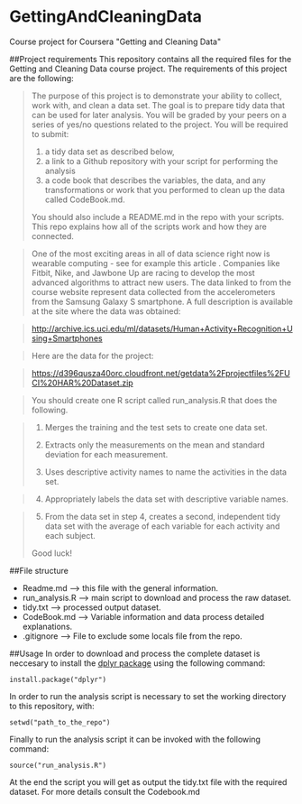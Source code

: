 # GettingAndCleaningData
Course project for Coursera "Getting and Cleaning Data"

##Project requirements
This repository contains all the required files for the Getting and Cleaning Data course project. The requirements of this project are the following:
 
>The purpose of this project is to demonstrate your ability to collect, work with, and clean a data set. The goal is to prepare tidy data that can be used for later analysis. You will be graded by your peers on a series of yes/no questions related to the project. You will be required to submit:
> 
>1. a tidy data set as described below, 
>2. a link to a Github repository with your script for performing the analysis
>3. a code book that describes the variables, the data, and any transformations or work that you performed to clean up the data called CodeBook.md. 
>
>You should also include a README.md in the repo with your scripts. This repo explains how all of the scripts work and how they are connected.

>One of the most exciting areas in all of data science right now is wearable computing - see for example this article . Companies like Fitbit, Nike, and Jawbone Up are racing to develop the most advanced algorithms to attract new users. The data linked to from the course website represent data collected from the accelerometers from the Samsung Galaxy S smartphone. A full description is available at the site where the data was obtained:

><http://archive.ics.uci.edu/ml/datasets/Human+Activity+Recognition+Using+Smartphones>

>Here are the data for the project:

><https://d396qusza40orc.cloudfront.net/getdata%2Fprojectfiles%2FUCI%20HAR%20Dataset.zip>

>You should create one R script called run_analysis.R that does the following.

>1. Merges the training and the test sets to create one data set.
>
>2. Extracts only the measurements on the mean and standard deviation for each measurement.
>
>3. Uses descriptive activity names to name the activities in the data set.

>4. Appropriately labels the data set with descriptive variable names.

>5. From the data set in step 4, creates a second, independent tidy data set with the average of each variable for each activity and each subject.
>
>Good luck!


##File structure
* Readme.md --> this file with the general information.
* run_analysis.R --> main script to download and process the raw dataset.
* tidy.txt --> processed output dataset.
* CodeBook.md --> Variable information and data process detailed explanations.
* .gitignore --> File to exclude some locals file from the repo. 

##Usage
In order to download and process the complete dataset is neccesary to install the [dplyr package](https://cran.r-project.org/web/packages/dplyr/index.html) using the following command:

```
install.package("dplyr")
```
In order to run the analysis script is necessary to set the working directory to this repository, with:

```
setwd("path_to_the_repo")
```
Finally to run the analysis script it can be invoked with the following command:

```
source("run_analysis.R")
```
At the end the script you will get as output the tidy.txt file with the required dataset. For more details consult the Codebook.md
